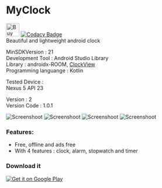 # MyClock
<a href='https://ko-fi.com/Y8Y5L0LQ' target='_blank'><img height='36' style='border:0px;height:36px;' src='https://az743702.vo.msecnd.net/cdn/kofi2.png?v=0' border='0' alt='Buy Me a Coffee at ko-fi.com' /></a>
  [![Codacy Badge](https://api.codacy.com/project/badge/Grade/13f0e752ddc34dc0a50842e43e23f934)](https://www.codacy.com/manual/snufflesrea/MyClock?utm_source=github.com&amp;utm_medium=referral&amp;utm_content=snufflesrea/MyClock&amp;utm_campaign=Badge_Grade)
</br>Beautiful and lightweight android clock

MinSDKVersion : 21
</br>Development Tool : Android Studio Library
</br>Library : androidx-ROOM, [ClockView](https://github.com/arbelkilani/Clock-view)
</br>Programming languange : Kotlin

Tested Device :
</br> Nexus 5 API 23
  
Version : 2
</br>Version Code : 1.0.1

![Screenshoot](https://github.com/snufflesrea/MyClock/blob/master/SS1.png)
![Screenshoot](https://github.com/snufflesrea/MyClock/blob/master/SS2.png)
![Screenshoot](https://github.com/snufflesrea/MyClock/blob/master/SS3.png)
![Screenshoot](https://github.com/snufflesrea/MyClock/blob/master/SS4.png)

### Features:
- Free, offline and ads free
- With 4 features : clock, alarm, stopwatch and timer

### Download it
<a href='https://play.google.com/store/apps/details?id=com.andreagift.myclock&pcampaignid=MKT-Other-global-all-co-prtnr-py-PartBadge-Mar2515-1'><img alt='Get it on Google Play' src='https://play.google.com/intl/en_us/badges/images/generic/en_badge_web_generic.png'/></a>
